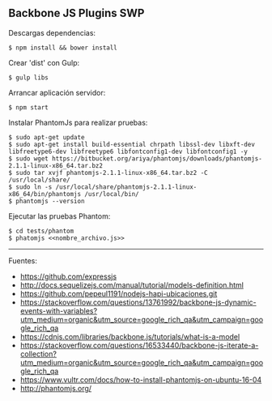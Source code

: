 ## Backbone JS Plugins SWP

Descargas dependencias:

    $ npm install && bower install

Crear 'dist' con Gulp:

    $ gulp libs

Arrancar aplicación servidor:

    $ npm start

Instalar PhantomJs para realizar pruebas:

    $ sudo apt-get update
    $ sudo apt-get install build-essential chrpath libssl-dev libxft-dev libfreetype6-dev libfreetype6 libfontconfig1-dev libfontconfig1 -y
    $ sudo wget https://bitbucket.org/ariya/phantomjs/downloads/phantomjs-2.1.1-linux-x86_64.tar.bz2
    $ sudo tar xvjf phantomjs-2.1.1-linux-x86_64.tar.bz2 -C /usr/local/share/
    $ sudo ln -s /usr/local/share/phantomjs-2.1.1-linux-x86_64/bin/phantomjs /usr/local/bin/
    $ phantomjs --version

Ejecutar las pruebas Phantom:

    $ cd tests/phantom
    $ phatomjs <<nombre_archivo.js>>

---

Fuentes:

+ https://github.com/expressjs
+ http://docs.sequelizejs.com/manual/tutorial/models-definition.html
+ https://github.com/pepeul1191/nodejs-hapi-ubicaciones.git
+ https://stackoverflow.com/questions/13761992/backbone-js-dynamic-events-with-variables?utm_medium=organic&utm_source=google_rich_qa&utm_campaign=google_rich_qa
+ https://cdnjs.com/libraries/backbone.js/tutorials/what-is-a-model
+ https://stackoverflow.com/questions/16533440/backbone-js-iterate-a-collection?utm_medium=organic&utm_source=google_rich_qa&utm_campaign=google_rich_qa
+ https://www.vultr.com/docs/how-to-install-phantomjs-on-ubuntu-16-04
+ http://phantomjs.org/
